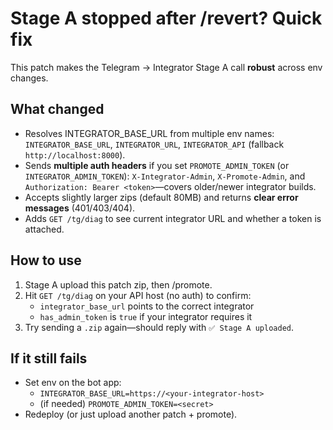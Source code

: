# Stage A stopped after /revert? Quick fix

This patch makes the Telegram → Integrator Stage A call **robust** across env changes.

## What changed
- Resolves INTEGRATOR_BASE_URL from multiple env names: `INTEGRATOR_BASE_URL`, `INTEGRATOR_URL`, `INTEGRATOR_API` (fallback `http://localhost:8000`).
- Sends **multiple auth headers** if you set `PROMOTE_ADMIN_TOKEN` (or `INTEGRATOR_ADMIN_TOKEN`): `X-Integrator-Admin`, `X-Promote-Admin`, and `Authorization: Bearer <token>`—covers older/newer integrator builds.
- Accepts slightly larger zips (default 80MB) and returns **clear error messages** (401/403/404).
- Adds `GET /tg/diag` to see current integrator URL and whether a token is attached.

## How to use
1. Stage A upload this patch zip, then /promote.
2. Hit `GET /tg/diag` on your API host (no auth) to confirm:
   - `integrator_base_url` points to the correct integrator
   - `has_admin_token` is `true` if your integrator requires it
3. Try sending a `.zip` again—should reply with `✅ Stage A uploaded`.

## If it still fails
- Set env on the bot app:
  - `INTEGRATOR_BASE_URL=https://<your-integrator-host>`
  - (if needed) `PROMOTE_ADMIN_TOKEN=<secret>`
- Redeploy (or just upload another patch + promote).